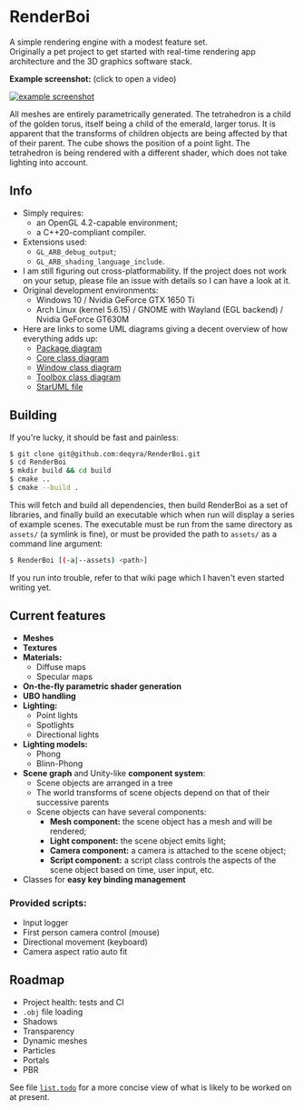 RenderBoi
=========

A simple rendering engine with a modest feature set.  
Originally a pet project to get started with real-time rendering app 
architecture and the 3D graphics software stack.

**Example screenshot:** (click to open a video)  

[![example screenshot](https://i.imgur.com/2xz4x0M.png)][video]  

All meshes are entirely parametrically generated. The tetrahedron is a child 
of the golden torus, itself being a child of the emerald, larger torus. It is 
apparent that the transforms of children objects are being affected by that of
their parent. The cube shows the position of a point light. The tetrahedron is
being rendered with a different shader, which does not take lighting into
account.

## Info

* Simply requires:
  * an OpenGL 4.2-capable environment;
  * a C++20-compliant compiler.
* Extensions used:
  * `GL_ARB_debug_output`;
  * `GL_ARB_shading_language_include`.
* I am still figuring out cross-platformability. If the project does not work
on your setup, please file an issue with details so I can have a look at it.
* Original development environments:
  * Windows 10 / Nvidia GeForce GTX 1650 Ti
  * Arch Linux (kernel 5.6.15) / GNOME with Wayland (EGL backend) / Nvidia GeForce GT630M
* Here are links to some UML diagrams giving a decent overview of how everything adds up:
  * [Package diagram][pkg_diag]
  * [Core class diagram][core_diag]
  * [Window class diagram][window_diag]
  * [Toolbox class diagram][toolbox_diag]
  * [StarUML file][mdj]

## Building

If you're lucky, it should be fast and painless:  
```sh
$ git clone git@github.com:deqyra/RenderBoi.git
$ cd RenderBoi
$ mkdir build && cd build
$ cmake ..
$ cmake --build .
```

This will fetch and build all dependencies, then build RenderBoi as a set of 
libraries, and finally build an executable which when run will display a series 
of example scenes. The executable must be run from the same directory as 
`assets/` (a symlink is fine), or must be provided the path to `assets/` as a 
command line argument:  
```sh
$ RenderBoi [(-a|--assets) <path>]
```

If you run into trouble, refer to that wiki page which I haven't even started 
writing yet.

## Current features

* **Meshes**
* **Textures**
* **Materials:**
  * Diffuse maps
  * Specular maps
* **On-the-fly parametric shader generation**
* **UBO handling**
* **Lighting:**
  * Point lights
  * Spotlights
  * Directional lights
* **Lighting models:**
  * Phong
  * Blinn-Phong
* **Scene graph** and Unity-like **component system**:
  * Scene objects are arranged in a tree
  * The world transforms of scene objects depend on that of their successive parents
  * Scene objects can have several components:
    * **Mesh component:** the scene object has a mesh and will be rendered;
    * **Light component:** the scene object emits light;
    * **Camera component:** a camera is attached to the scene object;
    * **Script component:** a script class controls the aspects of the scene object based on time, user input, etc.
* Classes for **easy key binding management**

### Provided scripts:
* Input logger
* First person camera control (mouse)
* Directional movement (keyboard)
* Camera aspect ratio auto fit

## Roadmap

* Project health: tests and CI
* `.obj` file loading
* Shadows
* Transparency
* Dynamic meshes
* Particles
* Portals
* PBR

See file [`list.todo`][todo] for a more concise view of what is likely to be worked on at present.

[video]: https://streamable.com/vrq3u8
[pkg_diag]: https://raw.githubusercontent.com/deqyra/RenderBoi/master/uml/package_diagram.png
[core_diag]: https://raw.githubusercontent.com/deqyra/RenderBoi/master/uml/core_class_diagram.png
[window_diag]: https://raw.githubusercontent.com/deqyra/RenderBoi/master/uml/window_class_diagram.png
[toolbox_diag]: https://raw.githubusercontent.com/deqyra/RenderBoi/master/uml/toolbox_class_diagram.png
[mdj]: https://github.com/deqyra/RenderBoi/blob/GL15-shader-improvements/uml/RenderBoi%20model.mdj
[todo]:  https://github.com/deqyra/RenderBoi/blob/master/list.todo